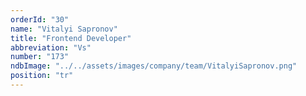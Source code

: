 ```yaml
---
orderId: "30"
name: "Vitalyi Sapronov"
title: "Frontend Developer"
abbreviation: "Vs"
number: "173"
ndbImage: "../../assets/images/company/team/VitalyiSapronov.png"
position: "tr"
---
```


